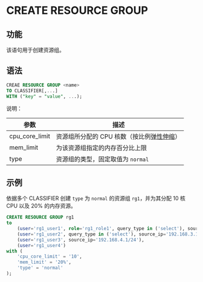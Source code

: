 # CREATE RESOURCE GROUP

## 功能

该语句用于创建资源组。

## 语法

```sql
CREAE RESOURCE GROUP <name> 
TO CLASSIFIER[,...]
WITH ("key" = "value", ...);
```

说明：

|参数|描述|
|----|----|
|cpu_core_limit|资源组所分配的 CPU 核数（按比例[弹性伸缩](../../../administration/Resource_Group.md#基本概念)）|
|mem_limit|为该资源组指定的内存百分比上限|
|type|资源组的类型，固定取值为 `normal`|

## 示例

依据多个 CLASSIFIER 创建 `type` 为 `normal` 的资源组 `rg1`，并为其分配 10 核 CPU 以及 20% 的内存资源。

```sql
CREATE RESOURCE GROUP rg1
to 
    (user='rg1_user1', role='rg1_role1', query_type in ('select'), source_ip='192.168.2.1/24'),
    (user='rg1_user2', query_type in ('select'), source_ip='192.168.3.1/24'),
    (user='rg1_user3', source_ip='192.168.4.1/24'),
    (user='rg1_user4')
with (
    'cpu_core_limit' = '10',
    'mem_limit' = '20%',
    'type' = 'normal'
);
```
